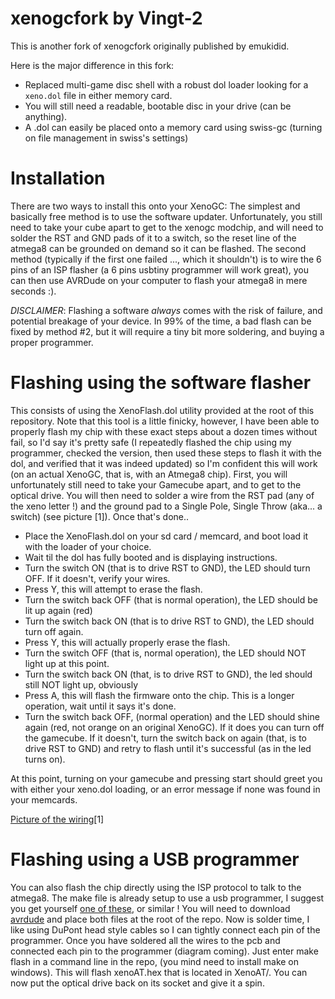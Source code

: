 # xenogcfork by Vingt-2
This is another fork of xenogcfork originally published by emukidid.

Here is the major difference in this fork:
* Replaced multi-game disc shell with a robust dol loader looking for a ``xeno.dol`` file in either memory card.
* You will still need a readable, bootable disc in your drive (can be anything).
* A .dol can easily be placed onto a memory card using swiss-gc (turning on file management in swiss's settings)

# Installation  
There are two ways to install this onto your XenoGC: The simplest and basically free method is to use the software updater. Unfortunately, you still need to take your cube apart to get to the xenogc modchip, and will need to solder the RST and GND pads of it to a switch, so the reset line of the atmega8 can be grounded on demand so it can be flashed.
The second method (typically if the first one failed ..., which it shouldn't) is to wire the 6 pins of an ISP flasher (a 6 pins usbtiny programmer will work great), you can then use AVRDude on your computer to flash your atmega8 in mere seconds :).


*DISCLAIMER*: Flashing a software *always* comes with the risk of failure, and potential breakage of your device. In 99% of the time, a bad flash can be fixed by method #2, but it will require a tiny bit more soldering, and buying a proper programmer. 

# Flashing using the software flasher
This consists of using the XenoFlash.dol utility provided at the root of this repository. Note that this tool is a little finicky, however, I have been able to properly flash my chip with these exact steps about a dozen times without fail, so I'd say it's pretty safe (I repeatedly flashed the chip using my programmer, checked the version, then used these steps to flash it with the dol, and verified that it was indeed updated) so I'm confident this will work (on an actual XenoGC, that is, with an Atmega8 chip).
First, you will unfortunately still need to take your Gamecube apart, and to get to the optical drive. You will then need to solder a wire from the RST pad (any of the xeno letter !) and the ground pad to a Single Pole, Single Throw (aka... a switch) (see picture [1]). Once that's done..
  * Place the XenoFlash.dol on your sd card / memcard, and boot load it with the loader of your choice.
  * Wait til the dol has fully booted and is displaying instructions.
  * Turn the switch ON (that is to drive RST to GND), the LED should turn OFF. If it doesn't, verify your wires.
  * Press Y, this will attempt to erase the flash.
  * Turn the switch back OFF (that is normal operation), the LED should be lit up again (red)
  * Turn the switch back ON (that is to drive RST to GND), the LED should turn off again.
  * Press Y, this will actually properly erase the flash.
  * Turn the switch OFF (that is, normal operation), the LED should NOT light up at this point.
  * Turn the switch back ON (that, is to drive RST to GND), the led should still NOT light up, obviously
  * Press A, this will flash the firmware onto the chip. This is a longer operation, wait until it says it's done.
  * Turn the switch back OFF, (normal operation) and the LED should shine again (red, not orange on an original XenoGC). If it does you can turn off the gamecube. If it doesn't, turn the switch back on again (that, is to drive RST to GND) and retry to flash until it's successful (as in the led turns on).
 
At this point, turning on your gamecube and pressing start should greet you with either your xeno.dol loading, or an error message if none was found in your memcards.

[Picture of the wiring](software_installer_switch.jpg)[1]

# Flashing using a USB programmer
You can also flash the chip directly using the ISP protocol to talk to the atmega8. The make file is already setup to use a usb programmer, I suggest you get yourself [one of these](https://www.amazon.com/USBtinyISP-Programmer-Bootloader-Download-Interface/dp/B01FDD4EP0/ref=pd_sbs_147_1/144-1489403-8576528?_encoding=UTF8&pd_rd_i=B01FDD4EP0&pd_rd_r=1a83009a-2ba1-4ee5-8a71-049222208b30&pd_rd_w=Rpcqt&pd_rd_wg=AUjDZ&pf_rd_p=b65ee94e-1282-43fc-a8b1-8bf931f6dfab&pf_rd_r=BW638ZGZ8ZXYEM6SSNVF&psc=1&refRID=BW638ZGZ8ZXYEM6SSNVF), or similar !
You will need to download [avrdude](https://www.nongnu.org/avrdude/) and place both files at the root of the repo.
Now is solder time, I like using DuPont head style cables so I can tightly connect each pin of the programmer. Once you have soldered all the wires to the pcb and connected each pin to the programmer (diagram coming).
Just enter make flash in a command line in the repo, (you mind need to install make on windows). This will flash xenoAT.hex that is located in XenoAT/. You can now put the optical drive back on its socket and give it a spin.
